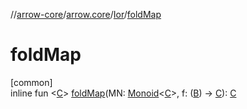 //[arrow-core](../../../index.md)/[arrow.core](../index.md)/[Ior](index.md)/[foldMap](fold-map.md)

# foldMap

[common]\
inline fun &lt;[C](fold-map.md)&gt; [foldMap](fold-map.md)(MN: [Monoid](../../arrow.typeclasses/-monoid/index.md)&lt;[C](fold-map.md)&gt;, f: ([B](index.md)) -&gt; [C](fold-map.md)): [C](fold-map.md)
